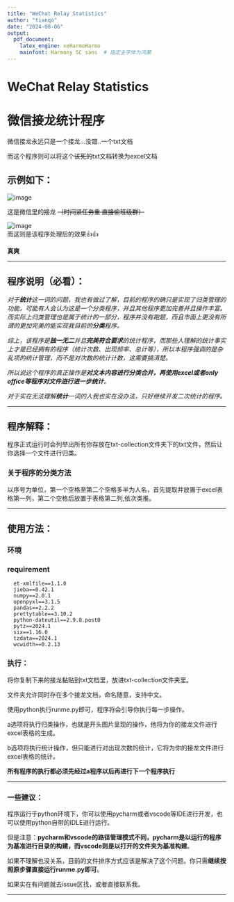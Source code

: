 ```yaml
---
title: "WeChat Relay Statistics"
author: "tianqo"
date: "2024-08-06"
output:
  pdf_document:
    latex_engine: xeHarmoHarmo
    mainfont: Harmony SC sans  # 指定主字体为鸿蒙
---
```


# WeChat Relay Statistics
# 微信接龙统计程序
微信接龙永远只是一个接龙...没错..一个txt文档

而这个程序则可以将这个~~该死的~~txt文档转换为excel文档

## 示例如下： 


![image](https://github.com/tianqo/WeChat-Relay-Statistics/assets/68796895/606e3645-f32d-4e15-a245-e88a58d2f60a)

这是微信里的接龙
~~（时间紧任务重 直接偷班级群）~~

![image](https://github.com/tianqo/WeChat-Relay-Statistics/assets/68796895/0ba38bdc-9424-4a0f-ae85-270c8e7506fc)<br />而这则是该程序处理后的效果👍👍

**真爽**

---

## 程序说明（**必看**）：

*对于**统计**这一词的问题，我也有做过了解，目前的程序的确只是实现了归类管理的功能，可能有人会认为这是一个分类程序，并且其他程序更加完善并且操作丰富。而实际上归类管理也是属于统计的一部分，程序并没有跑题，而且市面上更没有所谓的更加完美的能实现我目前的**分类**程序。*

*综上，该程序是**独一无二**并且**完美符合要求**的统计程序，而那些人理解的统计事实上才是已经拥有的程序（统计次数、出现频率、总计等），所以本程序强调的是杂乱项的统计管理，而不是对次数的统计计数，这需要搞清楚。*

*所以说这个程序的真正操作是**对文本内容进行分类合并，再使用excel或者only office等程序对文件进行进一步统计**。*

*对于实在无法理解**统计**一词的人我也实在没办法，只好继续开发二次统计的程序。*

---

## 程序解释：

程序正式运行时会列举出所有你存放在txt-collection文件夹下的txt文件，然后让你选择一个文件进行归类。

### 关于程序的分类方法

以序号为单位，第一个空格至第二个空格多半为人名，首先提取并放置于excel表格第一列，第二个空格后放置于表格第二列,依次类推。


---

## 使用方法： 

### 环境 

### requirement 

```
  et-xmlfile==1.1.0
  jieba==0.42.1
  numpy==2.0.1
  openpyxl==3.1.5
  pandas==2.2.2
  prettytable==3.10.2
  python-dateutil==2.9.0.post0
  pytz==2024.1
  six==1.16.0
  tzdata==2024.1
  wcwidth==0.2.13
```

### 执行：

将你复制下来的接龙黏贴到txt文档里，放进txt-collection文件夹里。

文件夹允许同时存在多个接龙文档，命名随意，支持中文。

使用python执行runme.py即可，程序将会引导你执行每一步操作。

a选项将执行归类操作，也就是开头图片呈现的操作，他将为你的接龙文件进行excel表格的生成。

b选项将执行统计操作，但只能进行对出现次数的统计，它将为你的接龙文件进行excel表格的统计。

**所有程序的执行都必须先经过a程序以后再进行下一个程序执行**

---

### 一些建议：

程序运行于python环境下，你可以使用pycharm或者vscode等IDE进行开发，也可以使用python自带的IDLE进行运行。

但是注意：**pycharm和vscode的路径管理模式不同，pycharm是以运行的程序为基准进行目录的构建，而vscode则是以打开的文件夹为基准构建**。

如果不理解也没关系，目前的文件排序方式应该是解决了这个问题。你只需**继续按照原步骤直接运行runme.py即可**。

如果实在有问题就去issue区找，或者直接联系我。

---




